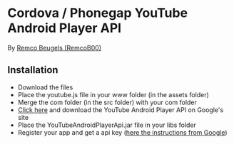 # Cordova / Phonegap YouTube Android Player API #
By [Remco Beugels (RemcoB00)](http://twitter.com/remcob00)

## Installation ##
* Download the files
* Place the youtube.js file in your www folder (in the assets folder)
* Merge the com folder (in the src folder) with your com folder
* [Click here](https://developers.google.com/youtube/android/player/downloads/) and download the YouTube Android Player API on Google's site
* Place the YouTubeAndroidPlayerApi.jar file in your libs folder
* Register your app and get a api key ([here the instructions from Google](https://developers.google.com/youtube/android/player/register))
